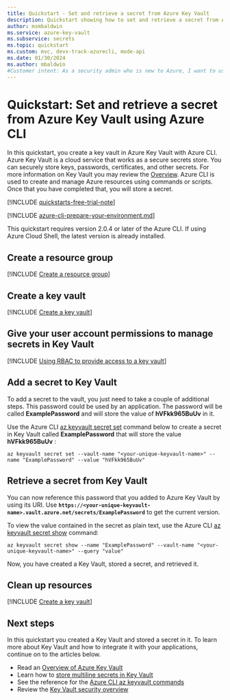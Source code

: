 ```yaml
---
title: Quickstart - Set and retrieve a secret from Azure Key Vault
description: Quickstart showing how to set and retrieve a secret from Azure Key Vault using Azure CLI
author: msmbaldwin
ms.service: azure-key-vault
ms.subservice: secrets
ms.topic: quickstart
ms.custom: mvc, devx-track-azurecli, mode-api
ms.date: 01/30/2024
ms.author: mbaldwin
#Customer intent: As a security admin who is new to Azure, I want to use Key Vault to securely store keys and passwords in Azure
---
```

# Quickstart: Set and retrieve a secret from Azure Key Vault using Azure CLI

In this quickstart, you create a key vault in Azure Key Vault with Azure CLI. Azure Key Vault is a cloud service that works as a secure secrets store. You can securely store keys, passwords, certificates, and other secrets. For more information on Key Vault you may review the [Overview](../general/overview.md). Azure CLI is used to create and manage Azure resources using commands or scripts. Once that you have completed that, you will store a secret.

[!INCLUDE [quickstarts-free-trial-note](~/reusable-content/ce-skilling/azure/includes/quickstarts-free-trial-note.md)]

[!INCLUDE [azure-cli-prepare-your-environment.md](~/reusable-content/azure-cli/azure-cli-prepare-your-environment.md)]

This quickstart requires version 2.0.4 or later of the Azure CLI. If using Azure Cloud Shell, the latest version is already installed.

## Create a resource group

[!INCLUDE [Create a resource group](../../../includes/cli-rg-create.md)]

## Create a key vault

[!INCLUDE [Create a key vault](../includes/key-vault-creation-cli.md)]

## Give your user account permissions to manage secrets in Key Vault

[!INCLUDE [Using RBAC to provide access to a key vault](../includes/rbac/upn-secrets-officer-cli.md)]

## Add a secret to Key Vault

To add a secret to the vault, you just need to take a couple of additional steps. This password could be used by an application. The password will be called **ExamplePassword** and will store the value of **hVFkk965BuUv** in it.

Use the Azure CLI [az keyvault secret set](/cli/azure/keyvault/secret#az-keyvault-secret-set) command below to create a secret in Key Vault called **ExamplePassword** that will store the value **hVFkk965BuUv** :

```azurecli
az keyvault secret set --vault-name "<your-unique-keyvault-name>" --name "ExamplePassword" --value "hVFkk965BuUv"
```

## Retrieve a secret from Key Vault

You can now reference this password that you added to Azure Key Vault by using its URI. Use **`https://<your-unique-keyvault-name>.vault.azure.net/secrets/ExamplePassword`** to get the current version.

To view the value contained in the secret as plain text, use the Azure CLI [az keyvault secret show](/cli/azure/keyvault/secret#az-keyvault-secret-show) command:

```azurecli
az keyvault secret show --name "ExamplePassword" --vault-name "<your-unique-keyvault-name>" --query "value"
```

Now, you have created a Key Vault, stored a secret, and retrieved it.

## Clean up resources

[!INCLUDE [Create a key vault](../../../includes/cli-rg-delete.md)]

## Next steps

In this quickstart you created a Key Vault and stored a secret in it. To learn more about Key Vault and how to integrate it with your applications, continue on to the articles below.

- Read an [Overview of Azure Key Vault](../general/overview.md)
- Learn how to [store multiline secrets in Key Vault](multiline-secrets.md)
- See the reference for the [Azure CLI az keyvault commands](/cli/azure/keyvault)
- Review the [Key Vault security overview](../general/security-features.md)
